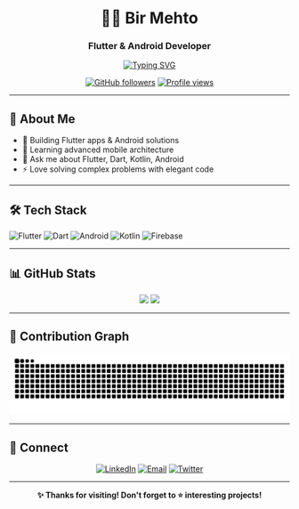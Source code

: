 <div align="center">

# 👨‍💻 Bir Mehto
### Flutter & Android Developer

[![Typing SVG](https://readme-typing-svg.herokuapp.com/?font=Fira+Code&size=18&duration=3000&pause=1000&color=F85D7F&center=true&vCenter=true&width=400&lines=Flutter+Developer;Android+Expert;Open+Source+Lover)](https://git.io/typing-svg)

[![GitHub followers](https://img.shields.io/github/followers/birmehto?style=social)](https://github.com/birmehto)
[![Profile views](https://komarev.com/ghpvc/?username=birmehto&color=0e75b6&style=flat)](https://github.com/birmehto)

</div>

---

## 🚀 About Me

- 🔭 Building Flutter apps & Android solutions
- 🌱 Learning advanced mobile architecture
- 💬 Ask me about Flutter, Dart, Kotlin, Android
- ⚡ Love solving complex problems with elegant code

---

## 🛠️ Tech Stack

![Flutter](https://img.shields.io/badge/Flutter-02569B?style=for-the-badge&logo=flutter&logoColor=white)
![Dart](https://img.shields.io/badge/Dart-0175C2?style=for-the-badge&logo=dart&logoColor=white)
![Android](https://img.shields.io/badge/Android-3DDC84?style=for-the-badge&logo=android&logoColor=white)
![Kotlin](https://img.shields.io/badge/Kotlin-7F52FF?style=for-the-badge&logo=kotlin&logoColor=white)
![Firebase](https://img.shields.io/badge/Firebase-FFCA28?style=for-the-badge&logo=firebase&logoColor=black)

---

## 📊 GitHub Stats

<div align="center">
  <img height="180em" src="https://github-readme-stats.vercel.app/api?username=birmehto&show_icons=true&theme=tokyonight&hide_border=true&bg_color=0D1117&title_color=F85D7F&icon_color=F85D7F"/>
  <img height="180em" src="https://github-readme-streak-stats.herokuapp.com/?user=birmehto&theme=tokyonight&hide_border=true&background=0D1117&ring=F85D7F&fire=F85D7F&currStreakLabel=F85D7F"/>
</div>

---

## 🐍 Contribution Graph

<div align="center">
  <img 
    src="https://raw.githubusercontent.com/birmehto/birmehto/main/dist/github-snake-dark.svg" 
    alt="GitHub Snake Dark" 
    width="800" />
</div>


---

## 🤝 Connect

<div align="center">

[![LinkedIn](https://img.shields.io/badge/LinkedIn-0A66C2?style=for-the-badge&logo=linkedin&logoColor=white)](https://linkedin.com/in/birmehto)
[![Email](https://img.shields.io/badge/Gmail-D14836?style=for-the-badge&logo=gmail&logoColor=white)](mailto:birmehto@gmail.com)
[![Twitter](https://img.shields.io/badge/Twitter-1DA1F2?style=for-the-badge&logo=twitter&logoColor=white)](https://twitter.com/birmehto)

---

**✨ Thanks for visiting! Don't forget to ⭐ interesting projects!**

</div>
